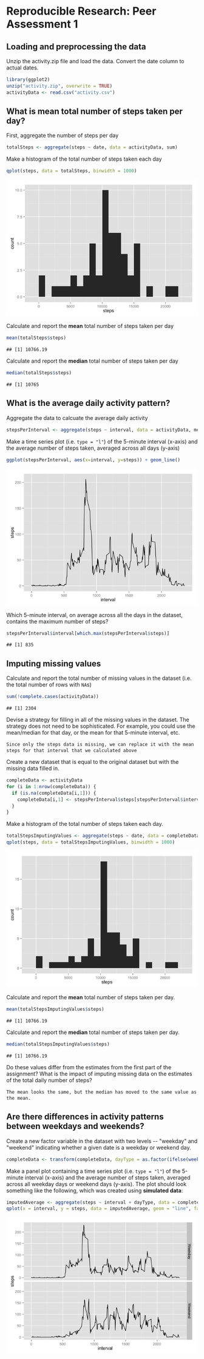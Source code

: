 # Reproducible Research: Peer Assessment 1


## Loading and preprocessing the data
Unzip the activity.zip file and load the data. Convert the date column to actual dates.

```r
library(ggplot2)
unzip("activity.zip", overwrite = TRUE)
activityData <- read.csv("activity.csv")
```

## What is mean total number of steps taken per day?
First, aggregate the number of steps per day  

```r
totalSteps <- aggregate(steps ~ date, data = activityData, sum)
```

Make a histogram of the total number of steps taken each day  

```r
qplot(steps, data = totalSteps, binwidth = 1000)
```

![](PA1_template_files/figure-html/unnamed-chunk-3-1.png) 

Calculate and report the **mean** total number of steps taken per day  

```r
mean(totalSteps$steps)
```

```
## [1] 10766.19
```

Calculate and report the **median** total number of steps taken per day  

```r
median(totalSteps$steps)
```

```
## [1] 10765
```

## What is the average daily activity pattern?
Aggregate the data to calcuate the average daily activity

```r
stepsPerInterval <- aggregate(steps ~ interval, data = activityData, mean)
```

Make a time series plot (i.e. `type = "l"`) of the 5-minute interval (x-axis) and the average number of steps taken, averaged across all days (y-axis)

```r
ggplot(stepsPerInterval, aes(x=interval, y=steps)) + geom_line()
```

![](PA1_template_files/figure-html/unnamed-chunk-7-1.png) 

Which 5-minute interval, on average across all the days in the dataset, contains the maximum number of steps?

```r
stepsPerInterval$interval[which.max(stepsPerInterval$steps)]
```

```
## [1] 835
```

## Imputing missing values
Calculate and report the total number of missing values in the dataset (i.e. the total number of rows with `NA`s)

```r
sum(!complete.cases(activityData))
```

```
## [1] 2304
```

Devise a strategy for filling in all of the missing values in the dataset. The strategy does not need to be sophisticated. For example, you could use the mean/median for that day, or the mean for that 5-minute interval, etc.
```
Since only the steps data is missing, we can replace it with the mean steps for that interval that we calculated above
```

Create a new dataset that is equal to the original dataset but with the missing data filled in.

```r
completeData <- activityData
for (i in 1:nrow(completeData)) {
  if (is.na(completeData[i,1])) {
    completeData[i,1] <- stepsPerInterval$steps[stepsPerInterval$interval == completeData[i,3]]
  }
}
```

Make a histogram of the total number of steps taken each day. 

```r
totalStepsImputingValues <- aggregate(steps ~ date, data = completeData, sum)
qplot(steps, data = totalStepsImputingValues, binwidth = 1000)
```

![](PA1_template_files/figure-html/unnamed-chunk-11-1.png) 

Calculate and report the **mean** total number of steps taken per day.

```r
mean(totalStepsImputingValues$steps)
```

```
## [1] 10766.19
```

Calculate and report the **median** total number of steps taken per day.

```r
median(totalStepsImputingValues$steps)
```

```
## [1] 10766.19
```

Do these values differ from the estimates from the first part of the assignment? What is the impact of imputing missing data on the estimates of the total daily number of steps?
```
The mean looks the same, but the median has moved to the same value as the mean.
```

## Are there differences in activity patterns between weekdays and weekends?
Create a new factor variable in the dataset with two levels -- "weekday" and "weekend" indicating whether a given date is a weekday or weekend day.

```r
completeData <- transform(completeData, dayType = as.factor(ifelse(weekdays(as.Date(completeData$date)) %in% c("Saturday","Sunday"), "Weekend", "Weekday")))
```

Make a panel plot containing a time series plot (i.e. `type = "l"`) of the 5-minute interval (x-axis) and the average number of steps taken, averaged across all weekday days or weekend days (y-axis). The plot should look something like the following, which was created using **simulated data**:

```r
imputedAverage <- aggregate(steps ~ interval + dayType, data = completeData, mean)
qplot(x = interval, y = steps, data = imputedAverage, geom = "line", facets = dayType ~ .)
```

![](PA1_template_files/figure-html/unnamed-chunk-15-1.png) 

